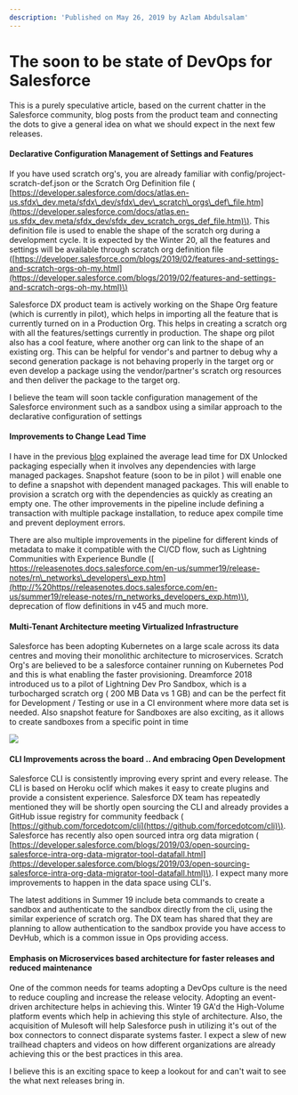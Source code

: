 ```yaml
---
description: 'Published on May 26, 2019 by Azlam Abdulsalam'
---
```


# The soon to be state of DevOps for Salesforce

This is a purely speculative article, based on the current chatter in the Salesforce community, blog posts from the product team and connecting the dots to give a general idea on what we should expect in the next few releases.

#### Declarative Configuration Management of Settings and Features

If you have used scratch org's, you are already familiar with config/project-scratch-def.json or the Scratch Org Definition file \( [https://developer.salesforce.com/docs/atlas.en-us.sfdx\_dev.meta/sfdx\_dev/sfdx\_dev\_scratch\_orgs\_def\_file.htm](https://developer.salesforce.com/docs/atlas.en-us.sfdx_dev.meta/sfdx_dev/sfdx_dev_scratch_orgs_def_file.htm)\). This definition file is used to enable the shape of the scratch org during a development cycle. It is expected by the Winter 20, all the features and settings will be available through scratch org definition file \([https://developer.salesforce.com/blogs/2019/02/features-and-settings-and-scratch-orgs-oh-my.html](https://developer.salesforce.com/blogs/2019/02/features-and-settings-and-scratch-orgs-oh-my.html)\)

Salesforce DX product team is actively working on the Shape Org feature \(which is currently in pilot\), which helps in importing all the feature that is currently turned on in a Production Org. This helps in creating a scratch org with all the features/settings currently in production. The shape org pilot also has a cool feature, where another org can link to the shape of an existing org. This can be helpful for vendor's and partner to debug why a second generation package is not behaving properly in the target org or even develop a package using the vendor/partner's scratch org resources and then deliver the package to the target org.

I believe the team will soon tackle configuration management of the Salesforce environment such as a sandbox using a similar approach to the declarative configuration of settings

#### Improvements to Change Lead Time

I have in the previous [blog](https://www.linkedin.com/pulse/change-lead-time-dx-unlocked-packaging-azlam-abdulsalam/) explained the average lead time for DX Unlocked packaging especially when it involves any dependencies with large managed packages. Snapshot feature \(soon to be in pilot \) will enable one to define a snapshot with dependent managed packages. This will enable to provision a scratch org with the dependencies as quickly as creating an empty one. The other improvements in the pipeline include defining a transaction with multiple package installation, to reduce apex compile time and prevent deployment errors.

There are also multiple improvements in the pipeline for different kinds of metadata to make it compatible with the CI/CD flow, such as Lightning Communities with Experience Bundle \([ https://releasenotes.docs.salesforce.com/en-us/summer19/release-notes/rn\_networks\_developers\_exp.htm](http://%20https//releasenotes.docs.salesforce.com/en-us/summer19/release-notes/rn_networks_developers_exp.htm)\), deprecation of flow definitions in v45 and much more.

#### Multi-Tenant Architecture meeting Virtualized Infrastructure

Salesforce has been adopting Kubernetes on a large scale across its data centres and moving their monolithic architecture to microservices. Scratch Org's are believed to be a salesforce container running on Kubernetes Pod and this is what enabling the faster provisioning. Dreamforce 2018 introduced us to a pilot of Lightning Dev Pro Sandbox, which is a turbocharged scratch org \( 200 MB Data vs 1 GB\) and can be the perfect fit for Development / Testing or use in a CI environment where more data set is needed. Also snapshot feature for Sandboxes are also exciting, as it allows to create sandboxes from a specific point in time

![](../../.gitbook/assets/1558873745059.png)

####  CLI Improvements across the board .. And embracing Open Development

Salesforce CLI is consistently improving every sprint and every release. The CLI is based on Heroku oclif which makes it easy to create plugins and provide a consistent experience. Salesforce DX team has repeatedly mentioned they will be shortly open sourcing the CLI and already provides a GitHub issue registry for community feedback \( [https://github.com/forcedotcom/cli](https://github.com/forcedotcom/cli)\). Salesforce has recently also open sourced intra org data migration \( [https://developer.salesforce.com/blogs/2019/03/open-sourcing-salesforce-intra-org-data-migrator-tool-datafall.html](https://developer.salesforce.com/blogs/2019/03/open-sourcing-salesforce-intra-org-data-migrator-tool-datafall.html)\). I expect many more improvements to happen in the data space using CLI's.

The latest additions in Summer 19 include beta commands to create a sandbox and authenticate to the sandbox directly from the cli, using the similar experience of scratch org. The DX team has shared that they are planning to allow authentication to the sandbox provide you have access to DevHub, which is a common issue in Ops providing access.

#### Emphasis on Microservices based architecture for faster releases and reduced maintenance

One of the common needs for teams adopting a DevOps culture is the need to reduce coupling and increase the release velocity. Adopting an event-driven architecture helps in achieving this. Winter 19 GA'd the High-Volume platform events which help in achieving this style of architecture. Also, the acquisition of Mulesoft will help Salesforce push in utilizing it's out of the box connectors to connect disparate systems faster. I expect a slew of new trailhead chapters and videos on how different organizations are already achieving this or the best practices in this area.

I believe this is an exciting space to keep a lookout for and can't wait to see the what next releases bring in.  


